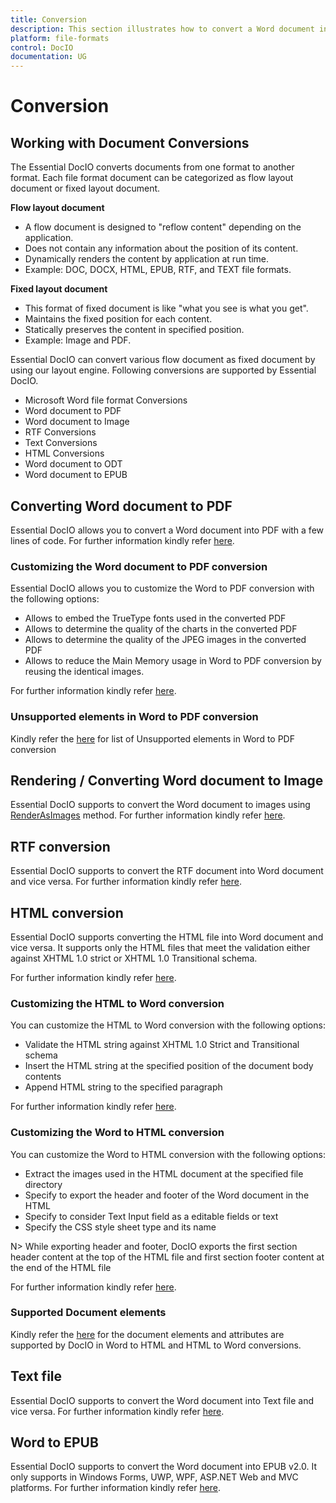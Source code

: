 ```yaml
---
title: Conversion
description: This section illustrates how to convert a Word document into other supported file formats
platform: file-formats
control: DocIO
documentation: UG
---
```


# Conversion

## Working with Document Conversions

The Essential DocIO converts documents from one format to another format. Each file format document can be categorized as flow layout document or fixed layout document.

**Flow layout document**

* A flow document is designed to "reflow content" depending on the application.
* Does not contain any information about the position of its content.
* Dynamically renders the content by application at run time.
* Example: DOC, DOCX, HTML, EPUB, RTF, and TEXT file formats.

**Fixed layout document**

* This format of fixed document is like "what you see is what you get".
* Maintains the fixed position for each content.
* Statically preserves the content in specified position.
* Example: Image and PDF.


Essential DocIO can convert various flow document as fixed document by using our layout engine. Following conversions are supported by Essential DocIO.

* Microsoft Word file format Conversions
* Word document to PDF
* Word document to Image
* RTF Conversions
* Text Conversions
* HTML Conversions
* Word document to ODT
* Word document to EPUB

## Converting Word document to PDF

Essential DocIO allows you to convert a Word document into PDF with a few lines of code. For further information kindly refer [here](https://help.syncfusion.com/file-formats/docio/word-to-pdf#).


### Customizing the Word document to PDF conversion

Essential DocIO allows you to customize the Word to PDF conversion with the following options:

* Allows to embed the TrueType fonts used in the converted PDF
* Allows to determine the quality of the charts in the converted PDF 
* Allows to determine the quality of the JPEG images in the converted PDF
* Allows to reduce the Main Memory usage in Word to PDF conversion by reusing the identical images.

For further information kindly refer [here](https://help.syncfusion.com/file-formats/docio/word-to-pdf#customization-settings#).
 
 
### Unsupported elements in Word to PDF conversion

Kindly refer the [here](https://help.syncfusion.com/file-formats/docio/word-to-pdf#unsupported-elements-in-word-to-pdf-conversion#) for list of Unsupported elements in Word to PDF conversion


## Rendering / Converting Word document to Image

Essential DocIO supports to convert the Word document to images using [RenderAsImages](https://help.syncfusion.com/cr/file-formats/Syncfusion.DocIO.DLS.WordDocument.html#Syncfusion_DocIO_DLS_WordDocument_RenderAsImages_Syncfusion_DocIO_DLS_ImageType_) method. For further information kindly refer [here](https://help.syncfusion.com/file-formats/docio/word-to-image#).


## RTF conversion 

Essential DocIO supports to convert the RTF document into Word document and vice versa. For further information kindly refer [here](https://help.syncfusion.com/file-formats/docio/rtf#).


## HTML conversion

Essential DocIO supports converting the HTML file into Word document and vice versa. It supports only the HTML files that meet the validation either against XHTML 1.0 strict or XHTML 1.0 Transitional schema. 

For further information kindly refer [here](https://help.syncfusion.com/file-formats/docio/html#).


### Customizing the HTML to Word conversion

You can customize the HTML to Word conversion with the following options:

* Validate the HTML string against XHTML 1.0 Strict and Transitional schema
* Insert the HTML string at the specified position of the document body contents
* Append HTML string to the specified paragraph

For further information kindly refer [here](https://help.syncfusion.com/file-formats/docio/html#customization-settings#).

### Customizing the Word to HTML conversion

You can customize the Word to HTML conversion with the following options:

* Extract the images used in the HTML document at the specified file directory 
* Specify to export the header and footer of the Word document in the HTML 
* Specify to consider Text Input field as a editable fields or text 
* Specify the CSS style sheet type and its name

N> 
While exporting header and footer, DocIO exports the first section header content at the top of the HTML file and first section footer content at the end of the HTML file

For further information kindly refer [here](https://help.syncfusion.com/file-formats/docio/html#customization-settings#).

### Supported Document elements

Kindly refer the [here](https://help.syncfusion.com/file-formats/docio/html#supported-and-unsupported-items#) for the document elements and attributes are supported by DocIO in Word to HTML and HTML to Word conversions.


## Text file

Essential DocIO supports to convert the Word document into Text file and vice versa. For further information kindly refer [here](https://help.syncfusion.com/file-formats/docio/text#).

  
## Word to EPUB

Essential DocIO supports to convert the Word document into EPUB v2.0. It only supports in Windows Forms, UWP, WPF, ASP.NET Web and MVC platforms. For further information kindly refer [here](https://help.syncfusion.com/file-formats/docio/word-to-epub#).
